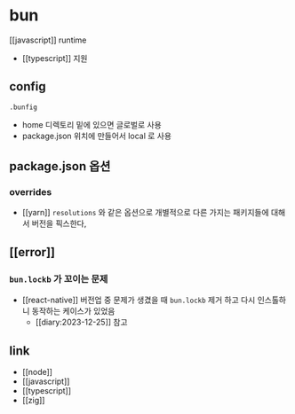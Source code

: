 # bun
[[javascript]] runtime

- [[typescript]] 지원

## config
`.bunfig`

- home 디렉토리 밑에 있으면 글로벌로 사용
- package.json 위치에 만들어서 local 로 사용

## package.json 옵션
### overrides
- [[yarn]] `resolutions` 와 같은 옵션으로 개별적으로 다른 가지는 패키지들에 대해서 버전을 픽스한다,

## [[error]]
### `bun.lockb` 가 꼬이는 문제
- [[react-native]] 버전업 중 문제가 생겼을 때 `bun.lockb` 제거 하고 다시 인스톨하니 동작하는 케이스가 있었음
  + [[diary:2023-12-25]] 참고

## link
- [[node]]
- [[javascript]]
- [[typescript]]
- [[zig]]
